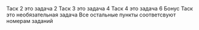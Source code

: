 Таск 2 это задача 2
Таск 3 это задача 4
Таск 4 это задача 6
Бонус Таск это необязательная задача
Все остальные пункты соответсвуют номерам заданий